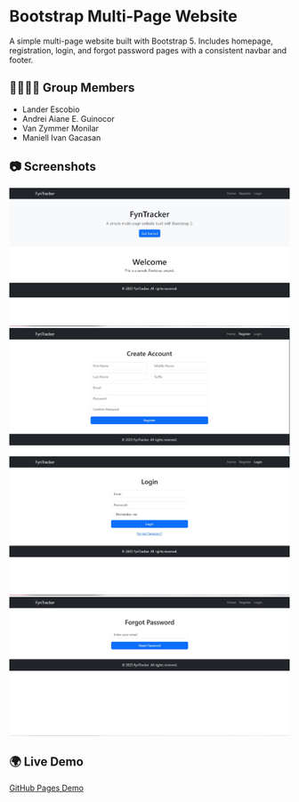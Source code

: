 # Bootstrap Multi-Page Website

A simple multi-page website built with Bootstrap 5. Includes homepage, registration, login, and forgot password pages with a consistent navbar and footer.

## 👨‍👩‍👧‍👦 Group Members
- Lander Escobio
- Andrei Aiane E. Guinocor
- Van Zymmer Monilar
- Maniell Ivan Gacasan

## 📷 Screenshots
![Homepage](assets/css/images/homepage.jpg)
![Register](assets/css/images/register.jpg)
![Login](assets/css/images/login.jpg)
![Forgot Password](assets/css/images/forgot.jpg)

## 🌍 Live Demo
[GitHub Pages Demo](https://AndreiGuinocor.github.io/fyntracker/)
